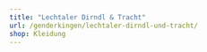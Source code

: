 ```yaml
---
title: "Lechtaler Dirndl & Tracht"
url: /genderkingen/lechtaler-dirndl-und-tracht/
shop: Kleidung
---
```

